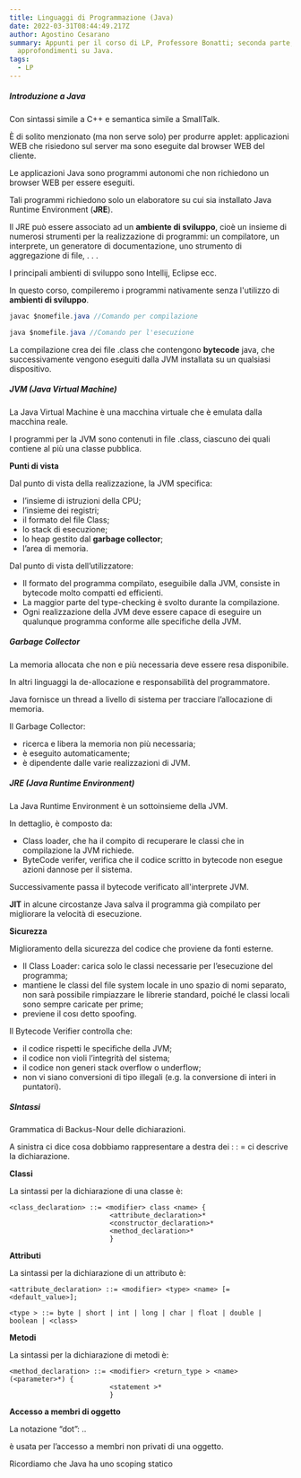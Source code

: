 ```yaml
---
title: Linguaggi di Programmazione (Java)
date: 2022-03-31T08:44:49.217Z
author: Agostino Cesarano
summary: Appunti per il corso di LP, Professore Bonatti; seconda parte,
  approfondimenti su Java.
tags:
  - LP
---
```

##### Introduzione a Java

Con sintassi simile a C++ e semantica simile a SmallTalk.

È di solito menzionato (ma non serve solo) per produrre applet: applicazioni WEB che risiedono sul server ma sono eseguite dal browser WEB del cliente.

Le applicazioni Java sono programmi autonomi che non richiedono un browser WEB per essere eseguiti.

Tali programmi richiedono solo un elaboratore su cui sia installato Java Runtime Environment (**JRE**).

Il JRE può essere associato ad un **ambiente di sviluppo**, cioè un insieme di numerosi strumenti per la realizzazione di
programmi: un compilatore, un interprete, un generatore di documentazione, uno strumento di
aggregazione di file, . . .

I principali ambienti di sviluppo sono Intellij, Eclipse ecc.

In questo corso, compileremo i programmi nativamente senza l'utilizzo di **ambienti di sviluppo**.

```java
javac $nomefile.java //Comando per compilazione

java $nomefile.java //Comando per l'esecuzione
```

La compilazione crea dei file .class che contengono **bytecode** java, che successivamente vengono eseguiti dalla JVM installata su un qualsiasi dispositivo.

##### JVM (Java Virtual Machine)

La Java Virtual Machine è una macchina virtuale che è emulata dalla macchina reale.

I programmi per la JVM sono contenuti in file .class, ciascuno dei quali contiene al più una classe pubblica.

**Punti di vista**

Dal punto di vista della realizzazione, la JVM specifica:

* l’insieme di istruzioni della CPU;
* l’insieme dei registri;
* il formato del file Class;
* lo stack di esecuzione;
* lo heap gestito dal **garbage collector**;
* l’area di memoria.

Dal punto di vista dell’utilizzatore:

* Il formato del programma compilato, eseguibile dalla JVM, consiste in bytecode molto compatti ed efficienti.
* La maggior parte del type-checking è svolto durante la compilazione.
* Ogni realizzazione della JVM deve essere capace di eseguire un qualunque programma conforme alle specifiche della JVM.

##### **Garbage Collector**

La memoria allocata che non e più necessaria deve essere resa disponibile.

In altri linguaggi la de-allocazione e responsabilità del programmatore.

Java fornisce un thread a livello di sistema per tracciare l’allocazione di memoria.

Il Garbage Collector:

* ricerca e libera la memoria non più necessaria;
* è eseguito automaticamente;
* è dipendente dalle varie realizzazioni di JVM.

##### JRE (Java Runtime Environment)

La Java Runtime Environment è un sottoinsieme della JVM.

In dettaglio, è composto da:

* Class loader, che ha il compito di recuperare le classi che in compilazione la JVM richiede.
* ByteCode verifer, verifica che il codice scritto in bytecode non esegue azioni dannose per il sistema.

Successivamente passa il bytecode verificato all'interprete JVM.

**JIT** in alcune circostanze Java salva il programma già compilato per migliorare la velocità di esecuzione.

**Sicurezza**

Miglioramento della sicurezza del codice che proviene da fonti esterne.

* Il Class Loader:
  carica solo le classi necessarie per l’esecuzione del programma;
* mantiene le classi del file system locale in uno spazio di nomi separato, non sarà possibile rimpiazzare le librerie standard, poiché le classi locali sono sempre caricate per prime;
* previene il cosı detto spoofing.

Il Bytecode Verifier controlla che:

* il codice rispetti le specifiche della JVM;
* il codice non violi l’integrità del sistema;
* il codice non generi stack overflow o underflow;
* non vi siano conversioni di tipo illegali (e.g. la conversione di interi in puntatori).

##### SIntassi

Grammatica di Backus-Nour delle dichiarazioni.

A sinistra ci dice cosa dobbiamo rappresentare a destra dei : : = ci descrive la dichiarazione.

**Classi**

La sintassi per la dichiarazione di una classe è:

```
<class_declaration> ::= <modifier> class <name> {
                         <attribute_declaration>*
                         <constructor_declaration>*
                         <method_declaration>*
                         }
```

**Attributi**

La sintassi per la dichiarazione di un attributo è:

```
<attribute_declaration> ::= <modifier> <type> <name> [= <default_value>];

<type > ::= byte | short | int | long | char | float | double | boolean | <class>
```

**Metodi**

La sintassi per la dichiarazione di metodi è:

```
<method_declaration> ::= <modifier> <return_type > <name> (<parameter>*) {
                         <statement >*
                         }
```

**Accesso a membri di oggetto**

La notazione “dot”: <object>.<member>.

è usata per l’accesso a membri non privati di una oggetto.

Ricordiamo che Java ha uno scoping statico